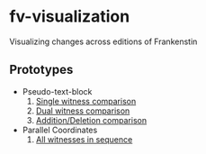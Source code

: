 # fv-visualization
Visualizing changes across editions of Frankenstin

## Prototypes

- Pseudo-text-block
  1. [Single witness comparison](d3/single_synoptic)
  2. [Dual witness comparison](d3/dual_comparison)
  3. [Addition/Deletion comparison](d3/opcode_witnesses)
- Parallel Coordinates
  1. [All witnesses in sequence](d3/parallel_witnesses)
